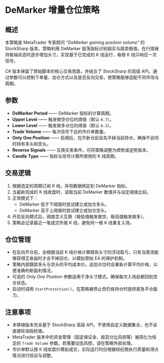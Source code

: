 # DeMarker 增量仓位策略

## 概述
本策略是 MetaTrader 专家顾问 *“DeMarker gaining position volume”* 的 StockSharp 版本。策略利用 DeMarker 振荡指标识别超买与超卖极值，在行情保持极端状态时逐步增加头寸。实现基于已完成的 K 线运行，每根 K 线只响应一次信号。

C# 版本保留了原始脚本的核心交易思路，并结合了 StockSharp 的高级 API。通过参数可以控制下单量、加仓方式以及是否反向交易，使策略能够适配不同市场与周期。

## 参数
- **DeMarker Period** —— DeMarker 指标的计算周期。
- **Upper Level** —— 触发做空仓位的阈值（默认 `0.7`）。
- **Lower Level** —— 触发做多仓位的阈值（默认 `0.3`）。
- **Trade Volume** —— 每次信号下达的市价单数量。
- **Only One Position** —— 启用后，在开新仓前会先平掉当前持仓，确保不会同时持有多头和空头。
- **Reverse Signals** —— 互换买卖条件，可将策略调整为顺势或逆势版本。
- **Candle Type** —— 指标与信号计算所使用的 K 线周期。

## 交易逻辑
1. 根据选定的周期订阅 K 线，并将数据绑定到 DeMarker 指标。
2. 当最新完成的 K 线收盘时，读取当前 DeMarker 数值并与设定阈值比较。
3. 正常模式下：
   - DeMarker 低于下阈值时尝试建立或加仓多头。
   - DeMarker 高于上阈值时尝试建立或加仓空头。
4. 开启反向模式后，阈值含义互换（极低值触发做空，极高值触发做多）。
5. 策略会记录最近一笔成交所属 K 线，避免同一根 K 线重复入场。

## 仓位管理
- 在反向开仓前，会根据当前 K 线价格计算既有头寸的浮动盈亏。只有当离场能够获得正收益时才会平掉旧仓，以模拟原始 EA 的保护机制。
- 策略内部跟踪多头与空头的平均成本价。追加仓位时会重新计算平均价格，以便准确判断盈利情况。
- 可选的 *Only One Position* 参数适用于净头寸模式，确保每次入场前都回到空仓状态。
- 启动时调用 `StartProtection()`，在策略被停止但仍有持仓时提供紧急平仓能力。

## 注意事项
- 本移植版本完全基于 StockSharp 高级 API，不使用自定义数据集合，也不会直接轮询指标值。
- MetaTrader 版本中的资金管理（固定保证金、按百分比风控等）被简化为恒定的 `Trade Volume` 参数。若需要动态风控，请在策略外部处理。
- 市价单默认按 K 线收盘价模拟成交，实际运行时应根据经纪商执行质量和滑点情况进行验证与调整。
